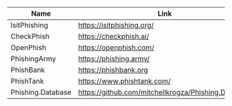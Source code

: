 |Name|Link|
| ------ | ------ |
|IsitPhishing| https://isitphishing.org/|
|CheckPhish| https://checkphish.ai/|
|OpenPhish | https://openphish.com/|
|PhishingArmy| https://phishing.army/|
|PhishBank| https://phishbank.org|
|PhishTank| https://www.phishtank.com/|
|Phishing.Database| https://github.com/mitchellkrogza/Phishing.Database|
